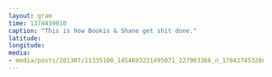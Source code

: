 ```yaml
---
layout: gram
time: 1374439810
caption: "This is how Bookis & Shane get shit done."
latitude: 
longitude: 
media:
- media/posts/201307/11335100_1454693221495071_227963366_n_17842745326000351.jpg
---
```

